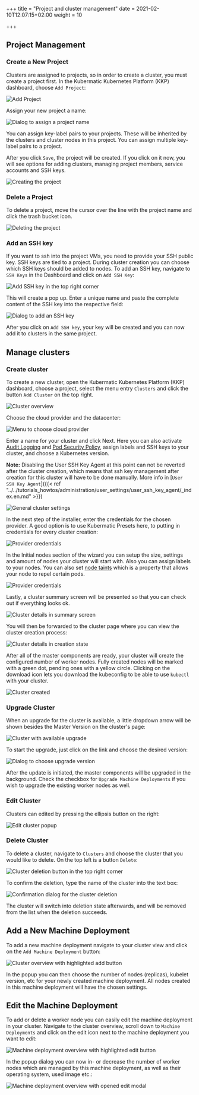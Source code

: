 +++
title = "Project and cluster management"
date = 2021-02-10T12:07:15+02:00
weight = 10

+++

## Project Management

### Create a New Project

Clusters are assigned to projects, so in order to create a cluster, you must create a project first. In the Kubermatic Kubernetes Platform (KKP) dashboard, choose `Add Project`:

![Add Project](01-create-project-overview.png)

Assign your new project a name:

![Dialog to assign a project name](01-create-project-name.png)

You can assign key-label pairs to your projects. These will be inherited by the clusters and cluster nodes in this project. You can assign multiple key-label pairs to a project.

After you click `Save`, the project will be created. If you click on it now, you will see options for adding clusters, managing project members, service accounts and SSH keys.

![Creating the project](01-create-project-creating.png)

### Delete a Project

To delete a project, move the cursor over the line with the project name and click the trash bucket icon.

![Deleting the project](01-delete-project.png)


### Add an SSH key

If you want to ssh into the project VMs, you need to provide your SSH public key. SSH keys are tied to a project. During cluster creation you can choose which SSH keys should be added to nodes. To add an SSH key, navigate to `SSH Keys` in the Dashboard and click on `Add SSH Key`:

![Add SSH key in the top right corner](01a-add-ssh-key-overview.png)

This will create a pop up. Enter a unique name and paste the complete content of the SSH key into the respective field:

![Dialog to add an SSH key](01a-add-ssh-key-dialog.png)

After you click on `Add SSH key`, your key will be created and you can now add it to clusters in the same project.


## Manage clusters

### Create cluster

To create a new cluster, open the Kubermatic Kubernetes Platform (KKP) dashboard, choose a project, select the menu entry `Clusters` and click the button `Add Cluster` on the top right.

![Cluster overview](01b-create-cluster-start.png)

Choose the cloud provider and the datacenter:

![Menu to choose cloud provider](01b-create-cluster-choose-provider.png)

Enter a name for your cluster and click Next. Here you can also activate [Audit Logging](https://kubernetes.io/docs/tasks/debug-application-cluster/audit/) and [Pod Security Policy](https://kubernetes.io/docs/concepts/policy/pod-security-policy/), assign labels and SSH keys to your cluster, and choose a Kubernetes version.

**Note:**
Disabling the User SSH Key Agent at this point can not be reverted after the cluster creation, which means that ssh key management after creation for this cluster will have to be done manually. More info in [`User SSH Key Agent`]({{< ref "../../tutorials_howtos/administration/user_settings/user_ssh_key_agent/_index.en.md" >}}) 

![General cluster settings](01b-create-cluster-choose-name.png)


In the next step of the installer, enter the credentials for the chosen provider. A good option is to use Kubermatic Presets here, to putting in credentials for every cluster creation:

![Provider credentials](01b-create-cluster-credentials.png)

In the Initial nodes section of the wizard you can setup the size, settings and amount of nodes your cluster will start with. Also you can assign labels to your nodes. You can also set [node taints](https://kubernetes.io/docs/concepts/configuration/taint-and-toleration/) which is a property that allows your node to repel certain pods.

![Provider credentials](01b-create-cluster-initial-nodes.png)

Lastly, a cluster summary screen will be presented so that you can check out if everything looks ok.

![Cluster details in summary screen](01b-create-cluster-summary.png)

You will then be forwarded to the cluster page where you can view the cluster creation process:

![Cluster details in creation state](01b-create-cluster-creation.png)

After all of the master components are ready, your cluster will create the configured number of worker nodes. Fully created nodes will be marked with a green dot, pending ones with a yellow circle. Clicking on the download icon lets you download the kubeconfig to be able to use `kubectl` with your cluster.

![Cluster created](01b-create-cluster-status.png)

### Upgrade Cluster

When an upgrade for the cluster is available, a little dropdown arrow will be shown besides the Master Version on the cluster's page:

![Cluster with available upgrade](01c-upgrade-cluster-arrow.png)

To start the upgrade, just click on the link and choose the desired version:

![Dialog to choose upgrade version](01c-upgrade-cluster-select-version.png)

After the update is initiated, the master components will be upgraded in the background. Check the checkbox for `Upgrade Machine Deployments` if you wish to upgrade the existing worker nodes as well.

### Edit Cluster

Clusters can edited by pressing the ellipsis button on the right:

![Edit cluster popup](01e-edit-cluster.png)

### Delete Cluster

To delete a cluster, navigate to `Clusters` and choose the cluster that you would like to delete. On the top left is a button `Delete`:

![Cluster deletion button in the top right corner](01d-delete-cluster-delete-button.png)

To confirm the deletion, type the name of the cluster into the text box:

![Confirmation dialog for the cluster deletion](01d-delete-cluster-confirm.png)

The cluster will switch into deletion state afterwards, and will be removed from the list when the deletion succeeds.


## Add a New Machine Deployment

To add a new machine deployment navigate to your cluster view and click on the `Add Machine Deployment` button:

![Cluster overview with highlighted add button](08-manage-node-deployments-overview.png)

In the popup you can then choose the number of nodes (replicas), kubelet version, etc for your newly created machine deployment. All nodes created in this machine deployment will have the chosen settings.

## Edit the Machine Deployment

To add or delete a worker node you can easily edit the machine deployment in your cluster. Navigate to the cluster overview, scroll down to `Machine Deployments` and click on the edit icon next to the machine deployment you want to edit:

![Machine deployment overview with highlighted edit button](08-manage-node-deployments-edit.png)

In the popup dialog you can now in- or decrease the number of worker nodes which are managed by this machine deployment, as well as their operating system, used image etc.:

![Machine deployment overview with opened edit modal](08-manage-node-deployments-edit-dialog.png)
